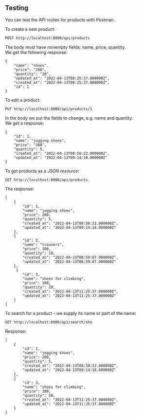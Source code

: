 ## Testing

You can test the API routes for products with Postman.  

To create a new product:
```
POST http://localhost:8000/api/products
```
The body must have nonempty fields: name, price, quantity.   
We get the following response:
```
{
    "name": "shoes",
    "price": "200",
    "quantity": "20",
    "updated_at": "2022-04-13T08:25:37.000000Z",
    "created_at": "2022-04-13T08:25:37.000000Z",
    "id": 1
}
```

To edit a product:
```
PUT http://localhost:8000/api/products/1 
```
In the body we put the fields to change, e.g. name and quantity.   
We get a response:
```
{
    "id": 1,
    "name": "jogging shoes",
    "price": "200",
    "quantity": 5,
    "created_at": "2022-04-13T08:58:22.000000Z",
    "updated_at": "2022-04-13T09:14:18.000000Z"
}
```

To get products as a *JSON resource*:
```
GET http://localhost:8000/api/products
```
The response:
```
[
    {
        "id": 1,
        "name": "jogging shoes",
        "price": 200,
        "quantity": 5,
        "created_at": "2022-04-13T08:58:22.000000Z",
        "updated_at": "2022-04-13T09:14:18.000000Z"
    },
    {
        "id": 2,
        "name": "trousers",
        "price": 100,
        "quantity": 10,
        "created_at": "2022-04-13T08:59:07.000000Z",
        "updated_at": "2022-04-13T08:59:07.000000Z"
    },
     {
        "id": 3,
        "name": "shoes for climbing",
        "price": 180,
        "quantity": 20,
        "created_at": "2022-04-13T11:25:37.000000Z",
        "updated_at": "2022-04-13T11:25:37.000000Z"
    }
]
```

To search for a product - we supply its name or part of the name:
```
GET http://localhost:8000/api/search/sho
```
Response:
```
[
    {
        "id": 1,
        "name": "jogging shoes",
        "price": 200,
        "quantity": 5,
        "created_at": "2022-04-13T08:58:22.000000Z",
        "updated_at": "2022-04-13T09:14:18.000000Z"
    },
    {
        "id": 3,
        "name": "shoes for climbing",
        "price": 180,
        "quantity": 20,
        "created_at": "2022-04-13T11:25:37.000000Z",
        "updated_at": "2022-04-13T11:25:37.000000Z"
    }
]
```